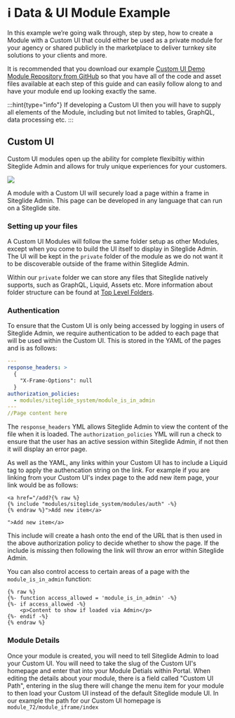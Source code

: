 # ℹ️ Data & UI Module Example

In this example we’re going walk through, step by step, how to create a Module with a Custom UI that could either be used as a private module for your agency or shared publicly in the marketplace to deliver turnkey site solutions to your clients and more.

It is recommended that you download our example [Custom UI Demo Module Repository from GitHub](https://github.com/Siteglide/Module_Siteglide_CustomUIDemo) so that you have all of the code and asset files available at each step of this guide and can easily follow along to and have your module end up looking exactly the same.

:::hint{type="info"} If developing a Custom UI then you will have to supply all elements of the Module, including but not limited to tables, GraphQL, data processing etc. :::

## Custom UI

Custom UI modules open up the ability for complete flexibiltiy within Siteglide Admin and allows for truly unique experiences for your customers.

![](../../assets/ezmAWQRErVj2S3TecVHcT_screen-shot-2022-03-18-at-133011.png)

A module with a Custom UI will securely load a page within a frame in Siteglide Admin. This page can be developed in any language that can run on a Siteglide site.

### Setting up your files

A Custom UI Modules will follow the same folder setup as other Modules, except when you come to build the UI itself to display in Siteglide Admin. The UI will be kept in the `private` folder of the module as we do not want it to be discoverable outside of the frame within Siteglide Admin.

Within our `private` folder we can store any files that Siteglide natively supports, such as GraphQL, Liquid, Assets etc. More information about folder structure can be found at [Top Level Folders](create-folder-structure.md#top-level-folders).

### Authentication

To ensure that the Custom UI is only being accessed by logging in users of Siteglide Admin, we require authentication to be added to each page that will be used within the Custom UI. This is stored in the YAML of the pages and is as follows:

```yaml
---
response_headers: >
  {
    "X-Frame-Options": null
  }
authorization_policies:
  - modules/siteglide_system/module_is_in_admin
---
//Page content here
```

The `response_headers` YML allows Siteglide Admin to view the content of the file when it is loaded. The `authorization_policies` YML will run a check to ensure that the user has an active session within Siteglide Admin, if not then it will display an error page.

As well as the YAML, any links within your Custom UI has to include a Liquid tag to apply the authencation string on the link. For example if you are linking from your Custom UI's index page to the add new item page, your link would be as follows:

```liquid
<a href="/add?{% raw %}
{% include "modules/siteglide_system/modules/auth" -%}
{% endraw %}">Add new item</a>

">Add new item</a>

```

This include will create a hash onto the end of the URL that is then used in the above authorization policy to decide whether to show the page. If the include is missing then following the link will throw an error within Siteglide Admin.

You can also control access to certain areas of a page with the `module_is_in_admin` function:

```liquid
{% raw %}
{%- function access_allowed = 'module_is_in_admin' -%}
{%- if access_allowed -%}
    <p>Content to show if loaded via Admin</p>
{%- endif -%}
{% endraw %}
```

### Module Details

Once your module is created, you will need to tell Siteglide Admin to load your Custom UI. You will need to take the slug of the Custom UI's homepage and enter that into your Module Detials within Portal. When editing the details about your module, there is a field called "Custom UI Path", entering in the slug there will change the menu item for your module to then load your Custom UI instead of the default Siteglide module UI. In our example the path for our Custom UI homepage is `module_72/module_iframe/index`
